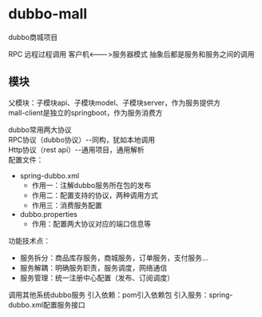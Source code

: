 # dubbo-mall
dubbo商城项目

RPC 远程过程调用
客户机<--->服务器模式
抽象后都是服务和服务之间的调用

## 模块
父模块：子模块api、子模块model、子模块server，作为服务提供方   
mall-client是独立的springboot，作为服务消费方

dubbo常用两大协议   
RPC协议（dubbo协议）--同构，犹如本地调用   
Http协议（rest api）--通用项目，通用解析   
配置文件：
+ spring-dubbo.xml
    - 作用一：注解dubbo服务所在包的发布
    - 作用二：配置支持的协议，两种调用方式
    - 作用三：消费服务配置
+ dubbo.properties
    - 作用：配置两大协议对应的端口信息等
    
功能技术点：
 + 服务拆分：商品库存服务，商城服务，订单服务，支付服务...
 + 服务解耦：明确服务职责，服务调度，网络通信
 + 服务管理：统一注册中心配置（发布、订阅调度）
 
 调用其他系统dubbo服务
  引入依赖：pom引入依赖包
  引入服务：spring-dubbo.xml配置服务接口
  
 
  